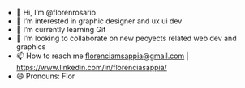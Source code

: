 - 👋 Hi, I’m @florenrosario
- 👀 I’m interested in graphic designer and ux ui dev
- 🌱 I’m currently learning Git
- 💞️ I’m looking to collaborate on new peoyects related web dev and graphics
- 📫 How to reach me florenciamsappia@gmail.com | https://www.linkedin.com/in/florenciasappia/
- 😄 Pronouns: Flor

<!---
florenrosario/florenrosario is a ✨ special ✨ repository because its `README.md` (this file) appears on your GitHub profile.
You can click the Preview link to take a look at your changes.
--->

